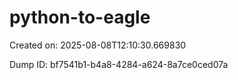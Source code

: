 # python-to-eagle

Created on: 2025-08-08T12:10:30.669830

Dump ID: bf7541b1-b4a8-4284-a624-8a7ce0ced07a

